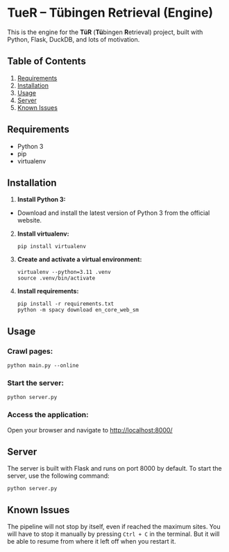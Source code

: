 # TueR – Tübingen Retrieval (Engine)

This is the engine for the **TüR** (**Tü**bingen **R**etrieval) project, built with Python, Flask, DuckDB, and lots of
motivation.

## Table of Contents

1. [Requirements](#requirements)
2. [Installation](#installation)
3. [Usage](#usage)
4. [Server](#server)
5. [Known Issues](#known-issues)

## Requirements

- Python 3
- pip
- virtualenv

## Installation

1. **Install Python 3:**

- Download and install the latest version of Python 3 from the official website.

2. **Install virtualenv:**
   ```shell
   pip install virtualenv
   ```

3. **Create and activate a virtual environment:**
   ```shell
   virtualenv --python=3.11 .venv
   source .venv/bin/activate
   ```

4. **Install requirements:**
   ```shell
   pip install -r requirements.txt
   python -m spacy download en_core_web_sm
   ```

## Usage

### Crawl pages:

```shell
python main.py --online
```

### Start the server:

```shell
python server.py
```

### Access the application:

Open your browser and navigate to [http://localhost:8000/](http://localhost:8000/)

## Server

The server is built with Flask and runs on port 8000 by default. To start the server, use the following command:

```shell
python server.py
```

## Known Issues

The pipeline will not stop by itself, even if reached the maximum sites.
You will have to stop it manually by pressing `Ctrl + C` in the terminal.
But it will be able to resume from where it left off when you restart it.
